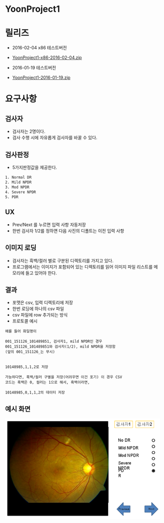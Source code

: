 
YoonProject1
====

# 릴리즈

- 2016-02-04 x86 테스트버전 
 - [YoonProject1-x86-2016-02-04.zip](releaseWithDate/YoonProject1-x86-2016-02-04.zip)

- 2016-01-19 테스트버전 
 - [YoonProject1-2016-01-19.zip](releaseWithDate/YoonProject1-2016-01-19.zip?raw=true)

# 요구사항

## 검사자

- 검사자는 2명이다.
- 검사 수행 시에 자유롭게 검사자를 바꿀 수 있다.

## 검사판정

- 5가지판정값을 제공한다.

```
1. Normal DR
2. Mild NPDR
3. Mod NPDR
4. Severe NPDR
5. PDR
```

## UX

- Prev/Next 를 누르면 입력 사항 자동저장
- 한번 검사자 1/2를 정하면 다음 사진의 디폴트는 이전 입력 사항


## 이미지 로딩

- 검사자는 흑백/컬러 별로 구분된 디렉토리를 가지고 있다.
- 프로그램에서는 이미지가 포함되어 있는 디렉토리를 읽어 이미지 파일 리스트를
메모리에 들고 있어야 한다.

## 결과

- 포맷은 csv, 입력 디렉토리에 저장
- 한번 로딩에 하나의 csv 파일
- csv 파일에 row 추가되는 방식
- 프로토콜 예시

```
예를 들어 화일명이 

001_151126_101489851, 검사자1, mild NPDR인 경우 
001_151126_101489851와 검사자(1/2), mild NPDR을 저장함
(앞의 001_151126_는 무시)


10148985,1,1,2로 저장

가능하다면, 흑백/컬러 구별을 저장(어려우면 이건 포기) 이 경우 CSV
코드는 흑백은 0, 컬러는 1으로 해서, 흑백이라면, 

10148985,0,1,1,2의 데이터 저장
```

## 예시 화면

![YoonProject1-Sample.png](images/YoonProject1-Sample.png)

